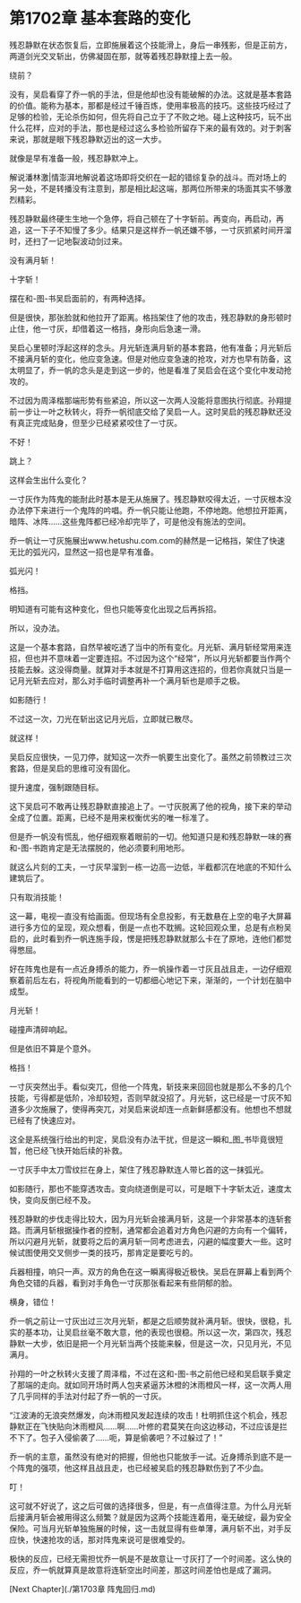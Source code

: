 # 第1702章 基本套路的变化

残忍静默在状态恢复后，立即施展着这个技能滑上，身后一串残影，但是正前方，两道剑光交叉斩出，仿佛凝固在那，就等着残忍静默撞上去一般。

绕前？

没有，吴启看穿了乔一帆的手法，但是他却也没有能破解的办法。这就是基本套路的价值。能称为基本，那都是经过千锤百炼，使用率极高的技巧。这些技巧经过了足够的检验，无论杀伤如何，但先将自己立于了不败之地。碰上这种技巧，玩不出什么花样，应对的手法，那也是经过这么多检验所留存下来的最有效的。对于刺客来说，那就是眼下残忍静默迈出的这一大步。

就像是早有准备一般，残忍静默冲上。

解说潘林激|情澎湃地解说着这场即将交织在一起的错综复杂的战斗。而对场上的另一处，不是转播没有注意到，那是相比起这端，那两位所带来的场面其实不够激烈精彩。

残忍静默最终硬生生地一个急停，将自己顿在了十字斩前。再变向，再启动，再追，这一下子不知慢了多少。结果只是这样乔一帆还嫌不够，一寸灰抓紧时间开溜时，还扫了一记地裂波动剑过来。

没有满月斩！

十字斩！

摆在和-图-书吴启面前的，有两种选择。

但是很快，那张脸就和他拉开了距离。格挡架住了他的攻击，残忍静默的身形顿时止住，他一寸灰，却借着这一格挡，身形向后急速一滑。

吴启心里顿时浮起这样的念头。月光斩连满月斩的基本套路，他有准备；月光斩后不接满月斩的变化，他应变急速。但是对他应变急速的抢攻，对方也早有防备，这太明显了，乔一帆的念头是走到这一步的，他是看准了吴启会在这个变化中发动抢攻的。

不过因为周泽楷那端形势有些紧迫，所以这一次两人没能将意图执行彻底。孙翔提前一步让一叶之秋转火，将乔一帆彻底交给了吴启一人。这时吴启的残忍静默还没有真正完成贴身，但至少已经紧紧咬住了一寸灰。

不好！

跳上？

这样会生出什么变化？

一寸灰作为阵鬼的能耐此时基本是无从施展了。残忍静默咬得太近，一寸灰根本没办法停下来进行一个鬼阵的吟唱。乔一帆只能让他跑，不停地跑。他想拉开距离，暗阵、冰阵……这些鬼阵都已经冷却完毕了，可是他没有施法的空间。

乔一帆让一寸灰施展出www.hetushu.com.com的赫然是一记格挡，架住了快速无比的弧光闪，显然这一招也是早有准备。

弧光闪！

格挡。

明知道有可能有这种变化，但也只能等变化出现之后再拆招。

所以，没办法。

这是一个基本套路，自然早被吃透了当中的所有变化。月光斩、满月斩经常用来连招，但也并不意味着一定要连招。不过因为这个“经常”，所以月光斩都要当作两个技能去躲。这没得商量。就算对手本就是不打算用这连招的，但若你真就只当是一记月光斩去应对，那么对手临时调整再补一个满月斩也是顺手之极。

如影随行！

不过这一次，刀光在斩出这记月光后，立即就已散尽。

就这样！

吴启反应很快，一见刀停，就知这一次乔一帆要生出变化了。虽然之前领教过三次套路，但是吴启的思维可没有固化。

提升速度，强制跟随目标。

这下吴启可不敢再让残忍静默直接追上了。一寸灰脱离了他的视角，接下来的举动全成了位置。距离，已经不是用来权衡优劣的唯一标准了。

但是乔一帆没有慌乱，他仔细观察着眼前的一切。他知道只是和残忍静默一味的赛和-图-书跑肯定是无法摆脱的，他必须要利用地形。

就这么片刻的工夫，一寸灰早溜到一栋一边高一边低，半截都沉在地底的不知什么建筑后了。

只有取消技能！

这一幕，电视一直没有给画面。但现场有全息投影，有无数悬在上空的电子大屏幕进行多方位的呈现，观众想看，倒是一点也不耽搁。这轮回观众里，总是有点粉吴启的，此时看到乔一帆连施手段，愣是把残忍静默就那么卡在了原地，连他们都觉得憋屈。

好在阵鬼也是有一点近身搏杀的能力，乔一帆操作着一寸灰且战且走，一边仔细观察着前后左右，将视角所能看到的一切都细心地记下来，渐渐的，一个计划在脑中成型。

月光斩！

碰撞声清碎响起。

但是依旧不算是个意外。

格挡！

一寸灰突然出手。看似突兀，但他一个阵鬼，斩技来来回回也就是那么不多的几个技能，亏得都是低阶，冷却较短，否则早就没招了。月光斩，这已经是一寸灰不知道多少次施展了，使得再突兀，对吴启来说却连一点新鲜感都没有。他想也不想就已经有了快速应对。

这全是系统强行给出的判定，吴启没有办法干扰，但是这一瞬和_图_书毕竟很短暂，他已经飞快开始后续的补救。

一寸灰手中太刀雪纹拦在身上，架住了残忍静默连人带匕首的这一抹弧光。

如影随行，那也不能穿透攻击。变向绕道倒是可以，可是眼下十字斩太近，速度太快，变向反倒已经不及。

残忍静默的步伐走得比较大，因为月光斩会接满月斩，这是一个非常基本的连斩套路。而满月斩根据操作者的控制，通常都会追着对方角色闪避的方向有一个偏转，所以闪避月光斩，就要将之后的满月斩一同考虑进去，闪避的幅度要大一些。这时候试图使用交叉侧步一类的技巧，那肯定是要吃亏的。

兵器相撞，响只一声。双方的角色在这一瞬离得极近极快。吴启在屏幕上看到两个角色交错的兵器，看到对手角色一寸灰那张看起来有些阴郁的脸。

横身，错位！

乔一帆之前让一寸灰出过三次月光斩，都是之后顺势就补满月斩。很快，很稳，扎实的基本功，让吴启丝毫不敢大意，他的表现也很稳。所以这一次，第四次，残忍静默一大步，依旧是把一个月光斩当两个技能来躲，但是这一次，只见月光，不见满月。

孙翔的一叶之秋转火支援了周泽楷，不过在这和-图-书之前他已经和吴启联手奠定了那端的走向。就如同开场时两人包夹紧逼苏沐橙的沐雨橙风一样，这一次两人用了几乎同样的手法对付起了乔一帆的一寸灰。

“江波涛的无浪突然爆发，向沐雨橙风发起连续的攻击！杜明抓住这个机会，残忍静默正在飞快贴向沐雨橙风……啊……叶修的君莫笑在向这边移动，不过应该是拦不下了。包子入侵偷袭了……呃，算是偷袭吧？不过躲过了！”

乔一帆的主意，虽然没有绝对的把握，但他也只能放手一试。近身搏杀到底不是一个阵鬼的强项，他这样且战且走，也已经被吴启的残忍静默伤到了不少血。

叮！

这可就不好说了，这之后可做的选择很多，但是，有一点值得注意。为什么月光斩后接满月斩会被用得这么频繁？就是因为这两个技能连着用，毫无破绽，最为安全保险。可当月光斩单独施展的时候，这一击就显得有些单薄，满月斩不出，对手反应快，快速抢攻的话，那对阵鬼来说可是很难受的。

极快的反应，已经无需担忧乔一帆是不是故意让一寸灰打了一个时间差。这么快的反应，乔一帆就算真是故意将连斩空出时间差，那这时间差怕也是成了漏洞。



[Next Chapter](./第1703章 阵鬼回归.md)